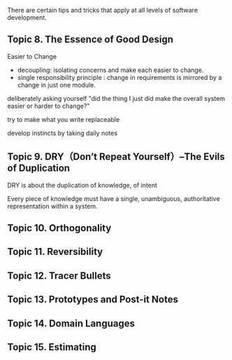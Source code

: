 There are certain tips and tricks that apply at all levels of software development.

## Topic 8. The Essence of Good Design 
Easier to Change
- decoupling: isolating concerns and make each easier to change.
- single responsibility principle : change in requirements is mirrored by a change in just one module.

deliberately asking yourself "did the thing I just did make the overall system easier
or harder to change?"

try to make what you write replaceable

develop instincts by taking daily notes

## Topic 9. DRY（Don’t Repeat Yourself）–The Evils of Duplication 

DRY is about the duplication of knowledge, of intent

Every piece of knowledge must have a single, unambiguous, authoritative representation within a system.


## Topic 10. Orthogonality 

## Topic 11. Reversibility 

## Topic 12. Tracer Bullets 

## Topic 13. Prototypes and Post-it Notes 

## Topic 14. Domain Languages 

## Topic 15. Estimating 